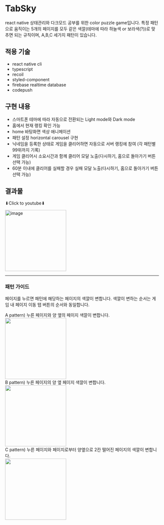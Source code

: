 # TabSky
react native 상태관리와 다크모드 공부를 위한 color puzzle game입니다.
특정 패턴으로 움직이는 5개의 페이지를 모두 같은 색깔(테마에 따라 하늘색 or 보라색(?))로 맞추면 되는 규칙이며, A,B,C 세가지 패턴이 있습니다.

## 적용 기술
- react native cli
- typescript
- recoil
- styled-component
- firebase realtime database
- codepush

## 구현 내용
- 스마트폰 테마에 따라 자동으로 전환되는 Light mode와 Dark mode
- 홈에서 현재 랭킹 확인 가능
- home 바탕화면 색상 애니메이션
- 패턴 설정 horizontal carousel 구현
- 닉네임을 등록한 상태로 게임을 클리어하면 자동으로 서버 랭킹에 참여 (각 패턴별 99위까지 기록)
- 게임 클리어시 소요시간과 함께 클리어 모달 노출(다시하기, 홈으로 돌아가기 버튼 선택 가능)
- 60분 이내에 클리어를 실패할 경우 실패 모달 노출(다시하기, 홈으로 돌아가기 버튼 선택 가능)

## 결과물
⬇Click to youtube⬇

[<img width="200" alt="image" src="https://user-images.githubusercontent.com/30457954/193556546-c3114ded-ac40-4d31-b61f-e7ec86873245.png">](https://youtu.be/Ud4YB8UO3n0)


---
### 패턴 가이드
페이지를 누르면 패턴에 해당하는 페이지의 색깔이 변합니다. 색깔이 변하는 순서는 게임 내 페이지 이동 탭 버튼의 순서와 동일합니다.

<div>A pattern) 누른 페이지와 양 옆의 페이지 색깔이 변합니다.</div>

<img width="200" src="https://user-images.githubusercontent.com/30457954/193641601-820e0319-dccb-4743-ae3b-043415e84b07.gif"/>

<div>B pattern) 누른 페이지의 양 옆 페이지 색깔이 변합니다.</div>

<img width="200" src="https://user-images.githubusercontent.com/30457954/193741211-76d2e2ba-b83c-4dad-a62b-7164409d2ea3.gif"/>



<div>C pattern) 누른 페이지와 페이지로부터 양옆으로 2칸 떨어진 페이지의 색깔이 변합니다.</div>

<img width="200" src="https://user-images.githubusercontent.com/30457954/193641967-c2320297-5268-4b30-9ac8-620187478e6e.gif"/>


